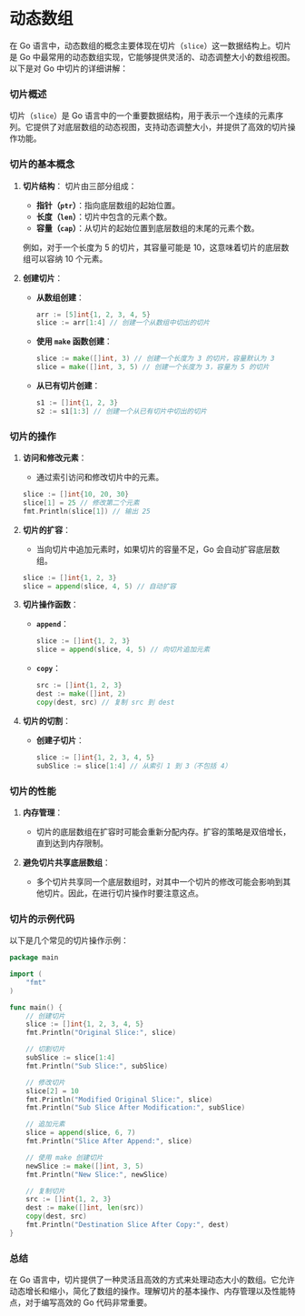 # 动态数组
在 Go 语言中，动态数组的概念主要体现在切片（`slice`）这一数据结构上。切片是 Go 中最常用的动态数组实现，它能够提供灵活的、动态调整大小的数组视图。以下是对 Go 中切片的详细讲解：

### 切片概述

切片（`slice`）是 Go 语言中的一个重要数据结构，用于表示一个连续的元素序列。它提供了对底层数组的动态视图，支持动态调整大小，并提供了高效的切片操作功能。

### 切片的基本概念

1. **切片结构**：
   切片由三部分组成：
   - **指针（`ptr`）**：指向底层数组的起始位置。
   - **长度（`len`）**：切片中包含的元素个数。
   - **容量（`cap`）**：从切片的起始位置到底层数组的末尾的元素个数。

   例如，对于一个长度为 5 的切片，其容量可能是 10，这意味着切片的底层数组可以容纳 10 个元素。

2. **创建切片**：
   - **从数组创建**：
     ```go
     arr := [5]int{1, 2, 3, 4, 5}
     slice := arr[1:4] // 创建一个从数组中切出的切片
     ```
   - **使用 `make` 函数创建**：
     ```go
     slice := make([]int, 3) // 创建一个长度为 3 的切片，容量默认为 3
     slice = make([]int, 3, 5) // 创建一个长度为 3，容量为 5 的切片
     ```
   - **从已有切片创建**：
     ```go
     s1 := []int{1, 2, 3}
     s2 := s1[1:3] // 创建一个从已有切片中切出的切片
     ```

### 切片的操作

1. **访问和修改元素**：
   - 通过索引访问和修改切片中的元素。
   ```go
   slice := []int{10, 20, 30}
   slice[1] = 25 // 修改第二个元素
   fmt.Println(slice[1]) // 输出 25
   ```

2. **切片的扩容**：
   - 当向切片中追加元素时，如果切片的容量不足，Go 会自动扩容底层数组。
   ```go
   slice := []int{1, 2, 3}
   slice = append(slice, 4, 5) // 自动扩容
   ```

3. **切片操作函数**：
   - **`append`**：
     ```go
     slice := []int{1, 2, 3}
     slice = append(slice, 4, 5) // 向切片追加元素
     ```
   - **`copy`**：
     ```go
     src := []int{1, 2, 3}
     dest := make([]int, 2)
     copy(dest, src) // 复制 src 到 dest
     ```

4. **切片的切割**：
   - **创建子切片**：
     ```go
     slice := []int{1, 2, 3, 4, 5}
     subSlice := slice[1:4] // 从索引 1 到 3（不包括 4）
     ```

### 切片的性能

1. **内存管理**：
   - 切片的底层数组在扩容时可能会重新分配内存。扩容的策略是双倍增长，直到达到内存限制。

2. **避免切片共享底层数组**：
   - 多个切片共享同一个底层数组时，对其中一个切片的修改可能会影响到其他切片。因此，在进行切片操作时要注意这点。

### 切片的示例代码

以下是几个常见的切片操作示例：

```go
package main

import (
    "fmt"
)

func main() {
    // 创建切片
    slice := []int{1, 2, 3, 4, 5}
    fmt.Println("Original Slice:", slice)

    // 切割切片
    subSlice := slice[1:4]
    fmt.Println("Sub Slice:", subSlice)

    // 修改切片
    slice[2] = 10
    fmt.Println("Modified Original Slice:", slice)
    fmt.Println("Sub Slice After Modification:", subSlice)

    // 追加元素
    slice = append(slice, 6, 7)
    fmt.Println("Slice After Append:", slice)

    // 使用 make 创建切片
    newSlice := make([]int, 3, 5)
    fmt.Println("New Slice:", newSlice)

    // 复制切片
    src := []int{1, 2, 3}
    dest := make([]int, len(src))
    copy(dest, src)
    fmt.Println("Destination Slice After Copy:", dest)
}
```

### 总结

在 Go 语言中，切片提供了一种灵活且高效的方式来处理动态大小的数组。它允许动态增长和缩小，简化了数组的操作。理解切片的基本操作、内存管理以及性能特点，对于编写高效的 Go 代码非常重要。